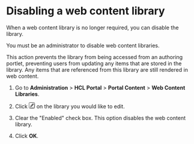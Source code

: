 # Disabling a web content library

When a web content library is no longer required, you can disable the library.

You must be an administrator to disable web content libraries.

This action prevents the library from being accessed from an authoring portlet, preventing users from updating any items that are stored in the library. Any items that are referenced from this library are still rendered in web content.

1.  Go to **Administration** \> **HCL Portal** \> **Portal Content** \> **Web Content Libraries**.

2.  Click ![Edit library](../../../../images/edit.jpg) on the library you would like to edit.

3.  Clear the "Enabled" check box. This option disables the web content library.

4.  Click **OK**.


<!--

**Parent topic:**[Managing web content libraries](../panel_help/wcm_admin_libraries.md) -->


